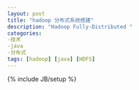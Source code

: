 ```yaml
---
layout: post
title: "hadoop 分布式系统搭建"
description: "Hadoop Fully-Distributed "
categories:
-技术
-java
-分布式
tags: [hadoop] [java] [HDFS] 
---
```

{% include JB/setup %}
